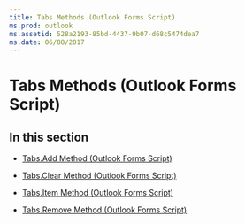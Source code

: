 ```yaml
---
title: Tabs Methods (Outlook Forms Script)
ms.prod: outlook
ms.assetid: 528a2193-85bd-4437-9b07-d68c5474dea7
ms.date: 06/08/2017
---
```



# Tabs Methods (Outlook Forms Script)

## In this section


-  [Tabs.Add Method (Outlook Forms Script)](tabs-add-method-outlook-forms-script.md)
    
-  [Tabs.Clear Method (Outlook Forms Script)](tabs-clear-method-outlook-forms-script.md)
    
-  [Tabs.Item Method (Outlook Forms Script)](tabs-item-method-outlook-forms-script.md)
    
-  [Tabs.Remove Method (Outlook Forms Script)](tabs-remove-method-outlook-forms-script.md)
    

